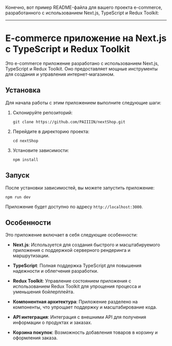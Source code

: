 Конечно, вот пример README-файла для вашего проекта e-commerce, разработанного с использованием Next.js, TypeScript и Redux Toolkit:

---

# E-commerce приложение на Next.js с TypeScript и Redux Toolkit

Это e-commerce приложение разработано с использованием Next.js, TypeScript и Redux Toolkit. Оно предоставляет мощные инструменты для создания и управления интернет-магазином.

## Установка

Для начала работы с этим приложением выполните следующие шаги:

1. Склонируйте репозиторий:

   ```
   git clone https://github.com/PAIIIIN/nextShop.git
   ```

2. Перейдите в директорию проекта:

   ```
   cd nextShop
   ```

3. Установите зависимости:

   ```
   npm install
   ```

## Запуск

После установки зависимостей, вы можете запустить приложение:

```
npm run dev
```

Приложение будет доступно по адресу `http://localhost:3000`.

## Особенности

Это приложение включает в себя следующие особенности:

- **Next.js**: Используется для создания быстрого и масштабируемого приложения с поддержкой серверного рендеринга и маршрутизации.

- **TypeScript**: Полная поддержка TypeScript для повышения надежности и облегчения разработки.

- **Redux Toolkit**: Управление состоянием приложения с использованием Redux Toolkit для упрощения процесса и уменьшения бойлерплейта.

- **Компонентная архитектура**: Приложение разделено на компоненты, что упрощает поддержку и масштабирование кода.

- **API интеграция**: Интеграция с внешними API для получения информации о продуктах и заказах.

- **Корзина покупок**: Возможность добавления товаров в корзину и оформления заказа.
